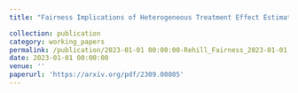 ```yaml
---
title: "Fairness Implications of Heterogeneous Treatment Effect Estimation with Machine Learning Methods in Policy-making"

collection: publication
category: working_papers
permalink: /publication/2023-01-01 00:00:00-Rehill_Fairness_2023-01-01
date: 2023-01-01 00:00:00
venue: ''
paperurl: 'https://arxiv.org/pdf/2309.00805'
---
```

